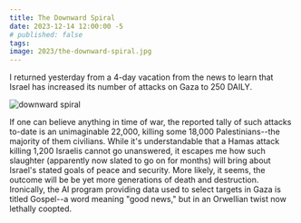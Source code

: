 ```yaml
---
title: The Downward Spiral
date: 2023-12-14 12:00:00 -5
# published: false
tags:
image: 2023/the-downward-spiral.jpg
---
```

I returned yesterday from a 4-day vacation from the news to learn that Israel
has increased its number of attacks on Gaza to 250 DAILY.

<!-- excerpt -->
<img src="{{image}}" alt="downward spiral">

If one can believe anything in time of war, the reported tally of such attacks
to-date is an unimaginable 22,000, killing some 18,000 Palestinians--the
majority of them civilians. While it's understandable that a Hamas attack
killing 1,200 Israelis cannot go unanswered, it escapes me how such slaughter
(apparently now slated to go on for months) will bring about Israel's stated
goals of peace and security. More likely, it seems, the outcome will be be yet
more generations of death and destruction. Ironically, the AI program providing
data used to select targets in Gaza is titled Gospel--a word meaning "good
news," but in an Orwellian twist now lethally coopted.

